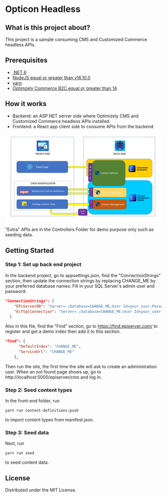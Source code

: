 # Opticon Headless

## What is this project about?

This project is a sample consuming CMS and Customized Commerce headless APIs.

## Prerequisites

- [.NET 6](https://dotnet.microsoft.com/en-us/download/dotnet/6.0)
- [NodeJS equal or greater than v16.10.0](https://nodejs.org/download/release/v16.10.0/)
- [yarn](https://yarnpkg.com)
- [Optimzely Commerce B2C equal or greater than 14](https://world.optimizely.com/products/#b2c)

## How it works

- Backend: an ASP.NET server side where Optimizely CMS and Customized Commerce headless APIs installed.
- Frontend: a React app client side to consume APIs from the backend.

![Overview Diagram](https://github.com/episerver/opticon-headless/blob/update-readme/diagram.png?raw=true)

"Extra" APIs are in the Controllers Folder for demo purpose only such as seeding data.

## Getting Started

### Step 1: Set up back end project

In the backend project, go to appsettings.json, find the "ConnectionStrings" section, then update the connection strings by replacing CHANGE_ME by your preferred database names.
Fill in your SQL Server's admin user and password.

```json
"ConnectionStrings": {
    "EPiServerDB": "Server=.;Database=CHANGE_ME;User Id=your_user;Password=your_password;TrustServerCertificate=True",
    "EcfSqlConnection": "Server=.;Database=CHANGE_ME;User Id=your_user;Password=your_password;TrustServerCertificate=True"
  }
```

Also in this file, find the "Find" section, go to https://find.episerver.com/ to register and get a demo index then add it to this section.

```json
"Find": {
      "DefaultIndex": "CHANGE_ME",
      "ServiceUrl": "CHANGE_ME"
    },
```

Then run the site, the first time the site will ask to create an administration user. When an not found page shows up, go to http://localhost:5000/episerver/cms and log in.

### Step 2: Seed content types

In the front-end folder, run

```
yarn run content-definitions:push
```

to import content types from manifest.json.

### Step 3: Seed data

Next, run

```
yarn run seed
```

to seed content data.

## License

Distributed under the MIT License.
